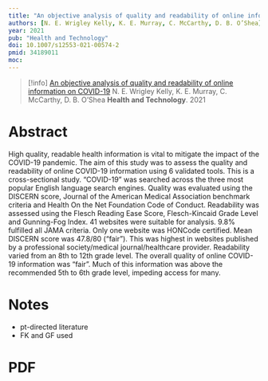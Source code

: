 ```yaml
---
title: "An objective analysis of quality and readability of online information on COVID-19"
authors: [N. E. Wrigley Kelly, K. E. Murray, C. McCarthy, D. B. O’Shea]
year: 2021
pub: "Health and Technology"
doi: 10.1007/s12553-021-00574-2
pmid: 34189011
moc: 
---
```

>[!info]
[An objective analysis of quality and readability of online information on COVID-19](https://pubmed.ncbi.nlm.nih.gov/34189011/)
N. E. Wrigley Kelly, K. E. Murray, C. McCarthy, D. B. O’Shea
**Health and Technology**. 2021

# Abstract
High quality, readable health information is vital to mitigate the impact of the COVID-19 pandemic. The aim of this study was to assess the quality and readability of online COVID-19 information using 6 validated tools. This is a cross-sectional study. “COVID-19” was searched across the three most popular English language search engines. Quality was evaluated using the DISCERN score, Journal of the American Medical Association benchmark criteria and Health On the Net Foundation Code of Conduct. Readability was assessed using the Flesch Reading Ease Score, Flesch-Kincaid Grade Level and Gunning-Fog Index. 41 websites were suitable for analysis. 9.8% fulfilled all JAMA criteria. Only one website was HONCode certified. Mean DISCERN score was 47.8/80 (“fair”). This was highest in websites published by a professional society/medical journal/healthcare provider. Readability varied from an 8th to 12th grade level. The overall quality of online COVID-19 information was “fair”. Much of this information was above the recommended 5th to 6th grade level, impeding access for many.

# Notes
- pt-directed literature
- FK and GF used

# PDF
